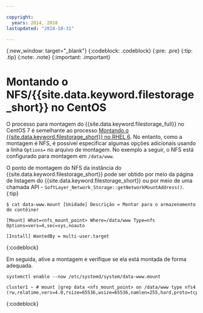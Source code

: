 ```yaml
---

copyright:
  years: 2014, 2018
lastupdated: "2018-10-31"

---
```

{:new_window: target="_blank"}
{:codeblock: .codeblock}
{:pre: .pre}
{:tip: .tip}
{:note: .note}
{:important: .important}

# Montando o NFS/{{site.data.keyword.filestorage_short}} no CentOS

O processo para montagem do {{site.data.keyword.filestorage_full}} no CentOS 7 é semelhante ao processo [Montando o {{site.data.keyword.filestorage_short}} no RHEL 6](accessing-file-storage-linux.html). No entanto, como a montagem é NFS, é possível especificar algumas opções adicionais usando a linha `Options=` no arquivo de montagem. No exemplo a seguir, o NFS está configurado para montagem em `/data/www`.

O ponto de montagem do NFS da instância do {{site.data.keyword.filestorage_short}} pode ser obtido por meio da página de listagem do {{site.data.keyword.filestorage_short}} ou por meio de uma chamada API - `SoftLayer_Network_Storage::getNetworkMountAddress()`.
{:tip}

```
$ cat data-www.mount [Unidade] Descrição = Montar para o armazenamento de contêiner

[Mount] What=<nfs_mount_point> Where=/data/www Type=nfs Options=vers=4,sec=sys,noauto

[Install] WantedBy = multi-user.target
```
{:codeblock}

Em seguida, ative a montagem e verifique se ela está montada de forma adequada.

```
systemctl enable --now /etc/systemd/system/data-www.mount

cluster1 ~ # mount |grep data <nfs_mount_point> on /data/www type nfs4 (rw,relatime,vers=4.0,rsize=65536,wsize=65536,namlen=255,hard,proto=tcp,port=0,timeo=600,retrans=2,sec=sys,clientaddr=10.81.x.x,local_lock=none,addr=10.1.x.x)
```
{:codeblock}
